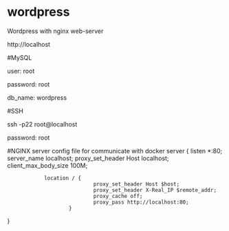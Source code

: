 # wordpress

Wordpress with nginx web-server

http://localhost

#MySQL

user: root 

password: root

db_name: wordpress

#SSH

ssh -p22 root@localhost

password: root

#NGINX server config file for communicate with docker
server {
        listen *:80;
        server_name localhost;
        proxy_set_header Host localhost;
        client_max_body_size 100M;

                location / {
                                proxy_set_header Host $host;
                                proxy_set_header X-Real_IP $remote_addr;
                                proxy_cache off;
                                proxy_pass http://localhost:80;
                        }
}
